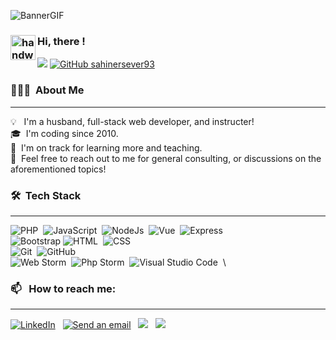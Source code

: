 
![BannerGIF](https://media3.giphy.com/media/iIqmM5tTjmpOB9mpbn/giphy.gif?cid=790b7611d1a3490fad8f26e33ce5525e1800a27675caeb53&rid=giphy.gif&ct=g)

### <img alt="handwavegif" src="https://user-images.githubusercontent.com/39513876/112366216-8cfe7400-8cfe-11eb-8116-7d3dbae20e97.gif" width='40' align="left"/> Hi, there !
 
<a href="https://youtube.com/c/sahinersever/"><img src="https://img.shields.io/youtube/channel/subscribers/UCcjhVeyuTyUDBZEBR_-D3ww?label=Subscribe%20on%20Youtube&style=social"/></a>
[![GitHub sahinersever93](https://img.shields.io/github/followers/sahinersever93?label=follow&style=social)](https://github.com/sahinersever93)&nbsp;

### 👨🏻‍💻 &nbsp;About Me
---
💡 &nbsp; I'm a husband, full-stack web developer, and instructer! \
🎓 &nbsp;I'm coding since 2010.\
🌱 &nbsp;I'm on track for learning more and teaching.\
💬 &nbsp;Feel free to reach out to me for general consulting, or discussions on the aforementioned topics!


### 🛠 &nbsp;Tech Stack
---
![PHP](https://img.shields.io/badge/-PHP-05122A?style=flat&logo=php)&nbsp;
![JavaScript](https://img.shields.io/badge/-JavaScript-05122A?style=flat&logo=javascript)&nbsp;
![NodeJs](https://img.shields.io/badge/-NodeJS-05122A?style=flat&logo=node.js&logoColor=FFA518)&nbsp;
![Vue](https://img.shields.io/badge/-Vue-05122A?style=flat&logo=vue&logoColor=A8B9CC)&nbsp;
![Express](https://img.shields.io/badge/-Express-05122A?style=flat&logo=expressjs&logoColor=00599C)&nbsp;
\
![Bootstrap](https://img.shields.io/badge/-Bootstrap-05122A?style=flat&logo=bootstrap&logoColor=563D7C)
![HTML](https://img.shields.io/badge/-HTML-05122A?style=flat&logo=HTML5)&nbsp;
![CSS](https://img.shields.io/badge/-CSS-05122A?style=flat&logo=CSS3&logoColor=1572B6)&nbsp;
\
![Git](https://img.shields.io/badge/-Git-05122A?style=flat&logo=git)&nbsp;
![GitHub](https://img.shields.io/badge/-GitHub-05122A?style=flat&logo=github)&nbsp;
\
![Web Storm](https://img.shields.io/badge/-WebStrom-05122A?style=flat&logo=webstorm&logoColor=007ACC)&nbsp;
![Php Storm](https://img.shields.io/badge/-PhpStrom-05122A?style=flat&logo=phpstorm&logoColor=007ACC)&nbsp;
![Visual Studio Code](https://img.shields.io/badge/-Visual%20Studio%20Code-05122A?style=flat&logo=visual-studio-code&logoColor=007ACC)&nbsp;
\

### 📫 &nbsp; How to reach me:
---
<a href="https://www.linkedin.com/in/sahinersever/"><img alt="LinkedIn" src="https://img.shields.io/badge/linkedin%20-%230077B5.svg?&style=flat&logo=linkedin&logoColor=white"/></a> &nbsp;
<a href="mailto:sahin@stebilisim.com"><img alt="Send an email" src="https://img.shields.io/badge/@-email-0078D4?style=flat" /></a> &nbsp;
<a href="https://instagram.com/sahinersever_/"><img src="https://img.shields.io/badge/-@sahinersever__-E4405F?style=flat&logo=Instagram&logoColor=white"/></a> &nbsp;
<a href="https://youtube.com/c/sahinersever/"><img src="https://img.shields.io/badge/-Subscribe on Youtube_-FF0000?style=flat&logo=Youtube&logoColor=white"/></a> &nbsp;
